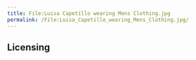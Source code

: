 ```yaml
---
title: File:Luisa Capetillo wearing Mens Clothing.jpg
permalink: /File:Luisa_Capetillo_wearing_Mens_Clothing.jpg/
---
```


## Licensing